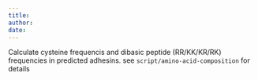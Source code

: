 ```yaml
---
title:
author:
date:
---
```


Calculate cysteine frequencis and dibasic peptide (RR/KK/KR/RK) frequencies in predicted adhesins.
see `script/amino-acid-composition` for details
